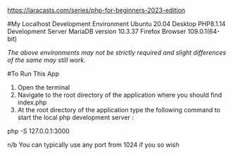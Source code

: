 https://laracasts.com/series/php-for-beginners-2023-edition

#My Localhost Development Environment
 Ubuntu 20.04 Desktop
 PHP8.1.14 Development Server
 MariaDB version 10.3.37
 Firefox Browser 109.0.1(64-bit)

 *The above environments may not be strictly required and slight differences of the same may still work.*

#To Run This App
1. Open the terminal
2. Navigate to the root directory of the application where you should find index.php
3. At the root directory of the application type the following command to start the local php development server :

php -S 127.0.0.1:3000

n/b You can typically use any port from 1024 if you so wish